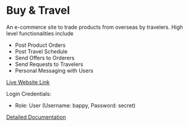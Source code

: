 # Buy & Travel
An e-commerce site to trade products from overseas by travelers. High level functionalities include
- Post Product Orders
- Post Travel Schedule
- Send Offers to Orderers
- Send Requests to Travelers
- Personal Messaging with Users

[Live Website Link](https://buyandtravel.amarneta.com/)

Login Credentials:
- Role: User (Username: bappy, Password: secret)

[Detailed Documentation](https://1drv.ms/b/s!Ama1lLPSmmB4p2ZMmvx8UJ71hICM?e=0cXfqI)
